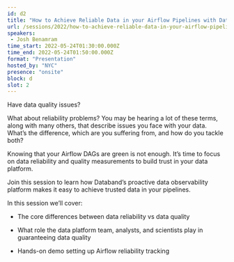 ```yaml
---
id: d2
title: "How to Achieve Reliable Data in your Airflow Pipelines with Databand"
url: /sessions/2022/how-to-achieve-reliable-data-in-your-airflow-pipelines-with-databand
speakers:
 - Josh Benamram
time_start: 2022-05-24T01:30:00.000Z
time_end: 2022-05-24T01:50:00.000Z
format: "Presentation"
hosted_by: "NYC"
presence: "onsite"
block: d
slot: 2
---
```


Have data quality issues? 
 
 
 
 What about reliability problems? You may be hearing a lot of these terms, along with many others, that describe issues you face with your data. What’s the difference, which are you suffering from, and how do you tackle both?
 
 
 
 Knowing that your Airflow DAGs are green is not enough. It’s time to focus on data reliability and quality measurements to build trust in your data platform.
 
 
 
 Join this session to learn how Databand’s proactive data observability platform makes it easy to achieve trusted data in your pipelines.
 
 
 
 In this session we’ll cover:
 
 
 
  - The core differences between data reliability vs data quality
 
  - What role the data platform team, analysts, and scientists play in guaranteeing data quality
 
  - Hands-on demo setting up Airflow reliability tracking